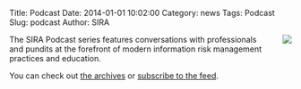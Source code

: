 Title: Podcast
Date: 2014-01-01 10:02:00
Category: news
Tags: Podcast
Slug: podcast
Author: SIRA

<img src="{filename}/images/microphone.png" align="right" style="margin-left:20px">The SIRA Podcast series features conversations with professionals and pundits at the forefront of modern information risk management practices and education.

You can check out [the archives](/category/podcast.html) or [subscribe to the feed](http://NEED.TO.ADD.RSS.FEED/). 